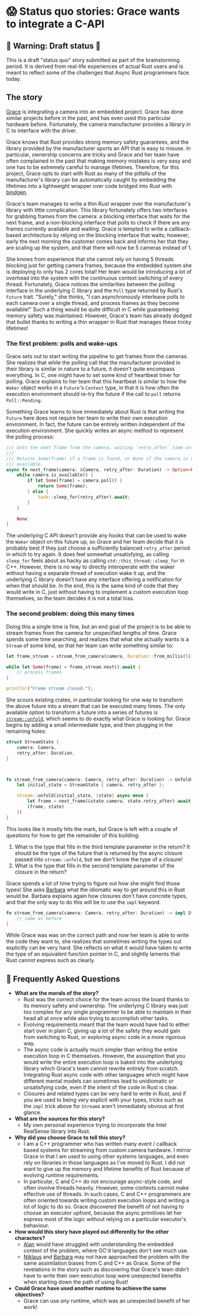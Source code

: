 # 😱 Status quo stories: Grace wants to integrate a C-API

[Alan]: ../characters/alan.md
[Grace]: ../characters/grace.md
[Niklaus]: ../characters/niklaus.md
[Barbara]: ../characters/barbara.md

[bindgen]: //docs.rs/bindgen/
[`stream::unfold`]: //docs.rs/futures/0.1.17/futures/stream/fn.unfold.html

## 🚧 Warning: Draft status 🚧

This is a draft "status quo" story submitted as part of the brainstorming period. It is derived from real-life
experiences of actual Rust users and is meant to reflect some of the challenges that Async Rust programmers face today.

## The story

[Grace] is integrating a camera into an embedded project. Grace has done similar projects before in the past, and has
even used this particular hardware before. Fortunately, the camera manufacturer provides a library in C to interface
with the driver.

Grace knows that Rust provides strong memory safety guarantees, and the library provided by the manufacturer sports an
API that is easy to misuse. In particular, ownership concerns are tricky and Grace and her team have often complained in
the past that making memory mistakes is very easy and one has to be extremely careful to manage lifetimes. Therefore,
for this project, Grace opts to start with Rust as many of the pitfalls of the manufacturer's library can be
automatically caught by embedding the lifetimes into a lightweight wrapper over code bridged into Rust with [bindgen].

Grace's team manages to write a thin Rust wrapper over the manufacturer's library with little complication. This library
fortunately offers two interfaces for grabbing frames from the camera: a blocking interface that waits for the next
frame, and a non-blocking interface that polls to check if there are any frames currently available and waiting. Grace
is tempted to write a callback-based architecture by relying on the blocking interface that waits; however, early the
next morning the customer comes back and informs her that they are scaling up the system, and that there will now be 5
cameras instead of 1.

She knows from experience that she cannot rely on having 5 threads blocking just for getting camera frames, because the
embedded system she is deploying to only has 2 cores total! Her team would be introducing a lot of overhead into the
system with the continuous context switching of every thread.  Fortunately, Grace notices the similarities between the
polling interface in the underlying C library and the `Poll` type returned by Rust's `Future` trait. "Surely," she
thinks, "I can asynchronously interleave polls to each camera over a single thread, and process frames as they become
available!" Such a thing would be quite difficult in C while guaranteeing memory safety was maintained. However, Grace's
team has already dodged that bullet thanks to writing a thin wrapper in Rust that manages these tricky lifetimes!

### The first problem: polls and wake-ups

Grace sets out to start writing the pipeline to get frames from the cameras. She realizes that while the polling call
that the manufacturer provided in their library is similar in nature to a future, it doesn't quite encompass everything.
In C, one might have to set some kind of heartbeat timer for polling. Grace explains to her team that this heartbeat is
similar to how the `Waker` object works in a `Future`'s `Context` type, in that it is how often the execution
environment should re-try the future if the call to `poll` returns `Poll::Pending`.

Something Grace learns to love immediately about Rust is that writing the `Future` here does not require her team to
write their own execution environment. In fact, the future can be entirely written independent of the execution
environment. She quickly writes an async method to represent the polling process:

```rust
/// Gets the next frame from the camera, waiting `retry_after` time until polling again if it fails.
///
/// Returns Some(frame) if a frame is found, or None if the camera is disconnected or goes down before a frame is
/// available.
async fn next_frame(camera: &Camera, retry_after: Duration) -> Option<Frame> {
    while camera.is_available() {
        if let Some(frame) = camera.poll() {
            return Some(frame);
        } else {
            task::sleep_for(retry_after).await;
        }
    }

    None
}
```

The underlying C API doesn't provide any hooks that can be used to wake the `Waker` object on this future up, so Grace
and her team decide that it is probably best if they just choose a sufficiently balanced `retry_after` period in which
to try again. It does feel somewhat unsatisfying, as calling `sleep_for` feels about as hacky as calling
`std::this_thread::sleep_for` in C++. However, there is no way to directly interoperate with the waker without having a
separate thread of execution wake it up, and the underlying C library doesn't have any interface offering a notification
for when that should be. In the end, this is the same kind of code that they would write in C, just without having to
implement a custom execution loop themselves, so the team decides it is not a total loss.

### The second problem: doing this many times

Doing this a single time is fine, but an end goal of the project is to be able to stream frames from the camera for
unspecified lengths of time. Grace spends some time searching, and realizes that what she actually wants is a `Stream`
of some kind, so that her team can write something similar to:

```rust
let frame_stream = stream_from_camera(camera, Duration::from_millis(5));

while let Some(frame) = frame_stream.next().await {
    // process frames
}

println!("Frame stream closed.");
```

She scours existing crates, in particular looking for one way to transform the above future into a stream that can be
executed many times. The only available option to transform a future into a series of futures is [`stream::unfold`],
which seems to do exactly what Grace is looking for. Grace begins by adding a small intermediate type, and then plugging
in the remaining holes:

```rust
struct StreamState {
    camera: Camera,
    retry_after: Duration,
}



fn stream_from_camera(camera: Camera, retry_after: Duration) -> Unfold<Frame, ??, ??> {
    let initial_state = StreamState { camera, retry_after };

    stream::unfold(initial_state, |state| async move {
        let frame = next_frame(&state.camera, state.retry_after).await
        (frame, state)
    })
}
```

This looks like it mostly hits the mark, but Grace is left with a couple of questions for how to get the remainder of
this building:

1. What is the type that fills in the third template parameter in the return? It should be the type of the future that
   is returned by the async closure passed into `stream::unfold`, but we don't know the type of a closure!
2. What is the type that fills in the second template parameter of the closure in the return?

Grace spends a lot of time trying to figure out how she might find those types! She asks [Barbara] what the idiomatic
way to get around this in Rust would be. Barbara explains again how closures don't have concrete types, and that the
only way to do this will be to use the `impl` keyword.

```rust
fn stream_from_camera(camera: Camera, retry_after: Duration) -> impl Stream<Item = Frame> {
    // same as before
}
```

While Grace was was on the correct path and now her team is able to write the code they want to, she realizes that
sometimes writing the types out explicitly can be very hard. She reflects on what it would have taken to write the type
of an equivalent function pointer in C, and slightly laments that Rust cannot express such as clearly.

## 🤔 Frequently Asked Questions

* **What are the morals of the story?**
    * Rust was the correct choice for the team across the board thanks to its memory safety and ownership. The
      underlying C library was just too complex for any single programmer to be able to maintain in their head all at
      once while also trying to accomplish other tasks.
    * Evolving requirements meant that the team would have had to either start over in plain C, giving up a lot of the
      safety they would gain from switching to Rust, or exploring async code in a more rigorous way.
    * The async code is actually much simpler than writing the entire execution loop in C themselves. However, the
      assumption that you would write the entire execution loop is baked into the underlying library which Grace's team
      cannot rewrite entirely from scratch. Integrating Rust async code with other languages which might have different
      mental models can sometimes lead to unidiomatic or unsatisfying code, even if the intent of the code in Rust is
      clear.
    * Closures and related types can be very hard to write in Rust, and if you are used to being very explicit with your
      types, tricks such as the `impl` trick above for `Stream`s aren't immediately obvious at first glance.
* **What are the sources for this story?**
    * My own personal experience trying to incorporate the Intel RealSense library into Rust.
* **Why did you choose Grace to tell this story?**
    * I am a C++ programmer who has written many event / callback based systems for streaming from custom camera
      hardware. I mirror Grace in that I am used to using other systems languages, and even rely on libraries in those
      languages as I've moved to Rust. I did not want to give up the memory and lifetime benefits of Rust because of
      evolving runtime requirements.
    * In particular, C and C++ do not encourage async-style code, and often involve threads heavily. However, some
      contexts cannot make effective use of threads. In such cases, C and C++ programmers are often oriented towards
      writing custom execution loops and writing a lot of logic to do so. Grace discovered the benefit of not having to
      choose an executor upfront, because the async primitives let her express most of the logic without relying on a
      particular executor's behaviour.
* **How would this story have played out differently for the other characters?**
    * [Alan] would have struggled with understanding the embedded context of the problem, where GC'd languages don't see
      much use.
    * [Niklaus] and [Barbara] may not have approached the problem with the same assimilation biases from C and C++ as
      Grace. Some of the revelations in the story such as discovering that Grace's team didn't have to write their own
      execution loop were unexpected benefits when starting down the path of using Rust!
* **Could Grace have used another runtime to achieve the same objectives?**
    * Grace can use _any_ runtime, which was an unexpected benefit of her work!

